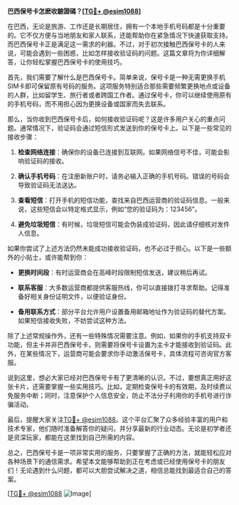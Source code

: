 **巴西保号卡怎麽收驗證碼？[[TG💪+ @esim1088](https://t.me/s/esim1088)]**

在巴西，无论是旅游、工作还是长期居住，拥有一个本地手机号码都是十分重要的。它不仅方便与当地朋友和家人联系，还能帮助你在紧急情况下快速获取支持。而巴西保号卡正是满足这一需求的利器。不过，对于初次接触巴西保号卡的人来说，可能会遇到一些困惑，比如怎样接收验证码的问题。这篇文章将为你详细解答，让你轻松掌握巴西保号卡的使用技巧。

首先，我们需要了解什么是巴西保号卡。简单来说，保号卡是一种无需更换手机SIM卡即可保留原有号码的服务。这项服务特别适合那些需要频繁更换地点或设备的人群，比如留学生、旅行者或者跨国工作者。通过保号卡，你可以继续使用原有的手机号码，而不用担心因为更换设备或国家而失去联系。

那么，当你收到巴西保号卡后，如何接收验证码呢？这是许多用户关心的重点问题。通常情况下，验证码会通过短信形式发送到你的保号卡上。以下是一些常见的接收步骤：

1. **检查网络连接**：确保你的设备已连接到互联网。如果网络信号不佳，可能会影响验证码的接收。
   
2. **确认手机号码**：在注册新账户时，请务必输入正确的手机号码。错误的号码会导致验证码无法送达。

3. **查看短信**：打开手机的短信功能，查找来自巴西运营商的验证码信息。一般来说，这些短信会以特定格式显示，例如“您的验证码为：123456”。

4. **避免垃圾短信**：有时候，垃圾短信可能会伪装成验证码，因此请仔细核对发件人信息。

如果你尝试了上述方法仍然未能成功接收验证码，也不必过于担心。以下是一些额外的小贴士，或许能帮到你：

- **更换时间段**：有时运营商会在高峰时段限制短信发送，建议稍后再试。
  
- **联系客服**：大多数运营商都提供客服热线，你可以直接拨打寻求帮助。记得准备好相关身份证明文件，以便验证身份。

- **备用联系方式**：部分平台允许用户设置备用邮箱地址作为验证码的替代方案。如果短信接收失败，不妨尝试这种方法。

除了上述常规操作外，还有一些特殊情况需要注意。例如，如果你的手机支持双卡功能，但主卡并非巴西保号卡，则需要将保号卡设置为主卡才能接收到验证码。此外，在某些情况下，运营商可能会要求你手动激活保号卡，具体流程可咨询官方客服。

说到这里，想必大家已经对巴西保号卡有了更清晰的认识。不过，要想真正用好这张卡片，还需要掌握一些实用技巧。比如，定期检查保号卡的有效期，及时续费以免服务中断；同时，注意保护个人信息安全，防止不法分子利用你的手机号进行诈骗活动。

最后，提醒大家关注[TG💪+ @esim1088](https://t.me/s/esim1088)。这个平台汇聚了众多经验丰富的用户和技术专家，他们随时准备解答你的疑问，并分享最新的行业动态。无论是初学者还是资深玩家，都能在这里找到自己所需的内容。

总之，巴西保号卡是一项非常实用的服务，只要掌握了正确的方法，就能轻松应对各种场景下的通信需求。希望本文能够帮助到正在考虑或已经使用保号卡的朋友们！无论遇到什么问题，都可以大胆尝试解决之道，相信总能找到最适合自己的答案。

[[TG💪+ @esim1088](https://t.me/s/esim1088) ![Image](https://i.postimg.cc/4NQfJmqS/Snipaste-2025-05-13-00-14-12.png)]